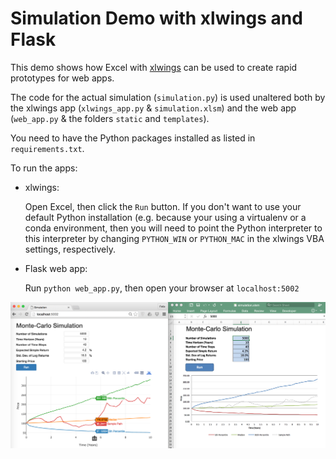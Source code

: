 # Simulation Demo with xlwings and Flask

This demo shows how Excel with [xlwings](http://xlwings.org) can be used to create rapid prototypes for
web apps.

The code for the actual simulation (`simulation.py`) is used unaltered both by the xlwings app (`xlwings_app.py` &
`simulation.xlsm`) and the web app (`web_app.py` & the folders `static` and `templates`).

You need to have the Python packages installed as listed in `requirements.txt`.

To run the apps:

* xlwings:

  Open Excel, then click the `Run` button. If you don't want to use your default Python installation (e.g. because
  your using a virtualenv or a conda environment, then you will need to point the Python interpreter to this
  interpreter by changing `PYTHON_WIN` or `PYTHON_MAC` in the xlwings VBA settings, respectively.
  
* Flask web app:

  Run `python web_app.py`, then open your browser at `localhost:5002`
  
  
  
![](screenshot.png)